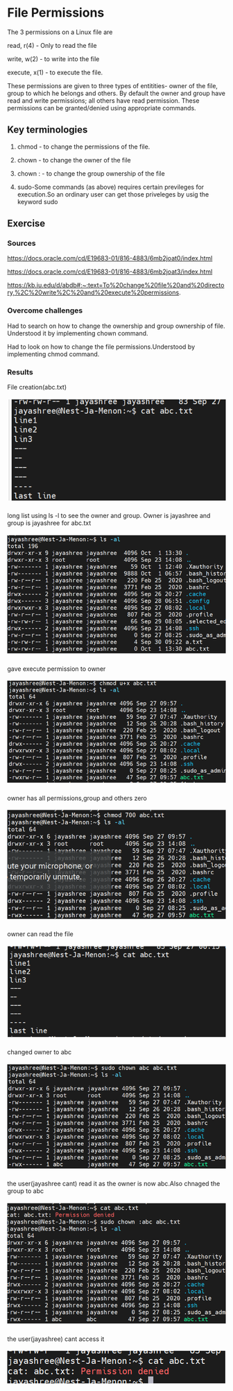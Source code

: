 #  File Permissions

The 3 permissions on a Linux file are

read, r(4) - Only to read the file

write, w(2) - to write into the file

execute, x(1) - to execute the file.

These permissions are given to three types of entitities- owner of the file, group to which he belongs and others. By default the owner and group have read and write permissions; all others have read permission. These permissions can be granted/denied using appropriate commands.

## Key terminologies

  1. chmod - to change the permissions of the file.

  2. chown <username> <filename> - to change the owner of the file

  3. chown :<ugroupnmae> <filename> - to change the group ownership of the file

  4. sudo-Some commands (as above) requires certain previleges for execution.So an ordinary user can get those priveleges by usig the keyword sudo
   
  
## Exercise
### Sources


https://docs.oracle.com/cd/E19683-01/816-4883/6mb2joat0/index.html

https://docs.oracle.com/cd/E19683-01/816-4883/6mb2joat3/index.html

https://kb.iu.edu/d/abdb#:~:text=To%20change%20file%20and%20directory,%2C%20write%2C%20and%20execute%20permissions.


### Overcome challenges

Had to search on how to change the ownership and group ownership of file. Understood it by implementing chown  command.

Had to look on how to change the file permissions.Understood by implementing chmod command.

### Results

File creation(abc.txt)
##### ![LNX-05-01img](https://github.com/Techgrounds-Cloud-9/cloud-9-jsm-1985/blob/main/00_includes/LNX-05/LNX-05-01.PNG)

long list using ls -l to see the owner and group. Owner is jayashree and group is jayashree for abc.txt
##### ![LNX-05-02img](https://github.com/Techgrounds-Cloud-9/cloud-9-jsm-1985/blob/main/00_includes/LNX-05/LNX-05-02.PNG)

gave execute permission to owner
##### ![LNX-05-03img](https://github.com/Techgrounds-Cloud-9/cloud-9-jsm-1985/blob/main/00_includes/LNX-05/LNX-05-03.PNG)

owner has all permissions,group and others zero
##### ![LNX-05-04img](https://github.com/Techgrounds-Cloud-9/cloud-9-jsm-1985/blob/main/00_includes/LNX-05/LNX-05-04.PNG)

owner can read the file
##### ![LNX-05-05img](https://github.com/Techgrounds-Cloud-9/cloud-9-jsm-1985/blob/main/00_includes/LNX-05/LNX-05-05.PNG)

changed owner to abc
##### ![LNX-05-06img](https://github.com/Techgrounds-Cloud-9/cloud-9-jsm-1985/blob/main/00_includes/LNX-05/LNX-05-06.PNG)

the user(jayashree cant) read it as the owner is now abc.Also chnaged the group to abc
##### ![LNX-05-07img](https://github.com/Techgrounds-Cloud-9/cloud-9-jsm-1985/blob/main/00_includes/LNX-05/LNX-05-07.PNG)


the user(jayashree) cant access it


##### ![LNX-05-08img](https://github.com/Techgrounds-Cloud-9/cloud-9-jsm-1985/blob/main/00_includes/LNX-05/LNX-05-08.PNG)

